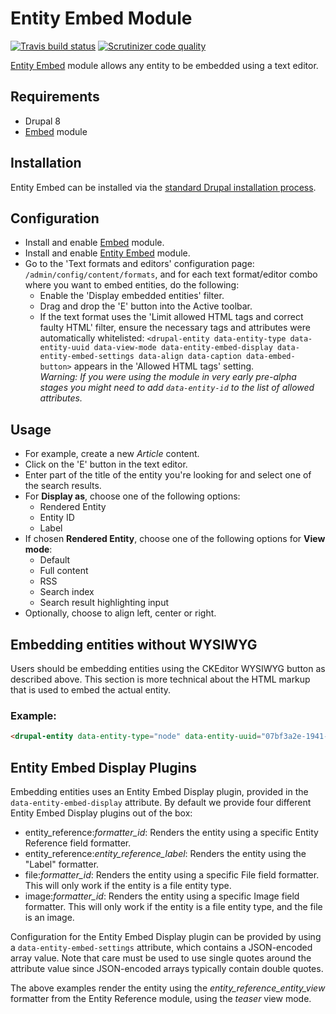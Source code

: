 # Entity Embed Module

[![Travis build status](https://img.shields.io/travis/drupal-media/entity_embed/8.x-1.x.svg)](https://travis-ci.org/drupal-media/entity_embed)
[![Scrutinizer code quality](https://img.shields.io/scrutinizer/g/drupal-media/entity_embed/8.x-1.x.svg)](https://scrutinizer-ci.com/g/drupal-media/entity_embed)

[Entity Embed](https://www.drupal.org/project/entity_embed) module
allows any entity to be embedded using a text editor.

## Requirements

* Drupal 8
* [Embed](https://www.drupal.org/project/embed) module

## Installation

Entity Embed can be installed via the
[standard Drupal installation process](http://drupal.org/node/895232).

## Configuration

* Install and enable [Embed](https://www.drupal.org/project/embed) module.
* Install and enable [Entity Embed](https://www.drupal.org/project/entity_embed)
  module.
* Go to the 'Text formats and editors' configuration page: `/admin/config/content/formats`,
  and for each text format/editor combo where you want to embed entities,
  do the following:
  * Enable the 'Display embedded entities' filter.
  * Drag and drop the 'E' button into the Active toolbar.
  * If the text format uses the 'Limit allowed HTML tags and correct
    faulty HTML' filter, ensure the necessary tags and attributes were
    automatically whitelisted:
    ```<drupal-entity data-entity-type data-entity-uuid data-view-mode data-entity-embed-display data-entity-embed-settings data-align data-caption data-embed-button>```
    appears in the 'Allowed HTML tags' setting.  
    *Warning: If you were using the module in very early pre-alpha
    stages you might need to add `data-entity-id` to the list of allowed
    attributes.*

## Usage

* For example, create a new *Article* content.
* Click on the 'E' button in the text editor.
* Enter part of the title of the entity you're looking for and select
  one of the search results.
* For **Display as**, choose one of the following options:
  * Rendered Entity
  * Entity ID
  * Label
* If chosen **Rendered Entity**, choose one of the following options for
  **View mode**:
  * Default
  * Full content
  * RSS
  * Search index
  * Search result highlighting input
* Optionally, choose to align left, center or right.

## Embedding entities without WYSIWYG

Users should be embedding entities using the CKEditor WYSIWYG button as
described above. This section is more technical about the HTML markup
that is used to embed the actual entity.

### Example:
```html
<drupal-entity data-entity-type="node" data-entity-uuid="07bf3a2e-1941-4a44-9b02-2d1d7a41ec0e" data-entity-embed-display="entity_reference:entity_reference_entity_view" data-entity-embed-settings='{"view_mode":"teaser"}' />
```

## Entity Embed Display Plugins

Embedding entities uses an Entity Embed Display plugin, provided in the
`data-entity-embed-display` attribute. By default we provide four
different Entity Embed Display plugins out of the box:

- entity_reference:_formatter_id_: Renders the entity using a specific
  Entity Reference field formatter.
- entity_reference:_entity_reference_label_: Renders the entity using
  the "Label" formatter.
- file:_formatter_id_: Renders the entity using a specific File field
  formatter. This will only work if the entity is a file entity type.
- image:_formatter_id_: Renders the entity using a specific Image field
  formatter. This will only work if the entity is a file entity type,
  and the file is an image.

Configuration for the Entity Embed Display plugin can be provided by
using a `data-entity-embed-settings` attribute, which contains a
JSON-encoded array value. Note that care must be used to use single
quotes around the attribute value since JSON-encoded arrays typically
contain double quotes.

The above examples render the entity using the
_entity_reference_entity_view_ formatter from the Entity Reference
module, using the _teaser_ view mode.
